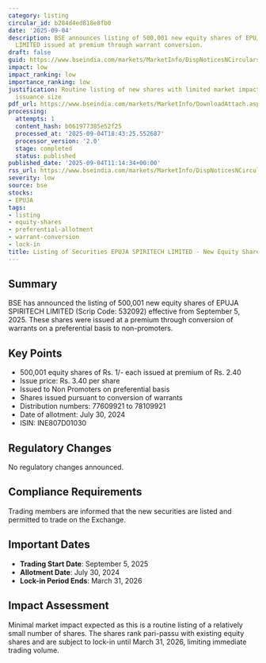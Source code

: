```yaml
---
category: listing
circular_id: b284d4ed818e8fb0
date: '2025-09-04'
description: BSE announces listing of 500,001 new equity shares of EPUJA SPIRITECH
  LIMITED issued at premium through warrant conversion.
draft: false
guid: https://www.bseindia.com/markets/MarketInfo/DispNoticesNCirculars.aspx?Noticeid={0DE127F6-FBE8-4A9C-B910-53883E312446}&noticeno=20250904-19&dt=09/04/2025&icount=19&totcount=68&flag=0
impact: low
impact_ranking: low
importance_ranking: low
justification: Routine listing of new shares with limited market impact due to small
  issuance size
pdf_url: https://www.bseindia.com/markets/MarketInfo/DownloadAttach.aspx?id=20250904-19&attachedId=
processing:
  attempts: 1
  content_hash: b061977385e52f25
  processed_at: '2025-09-04T18:43:25.552687'
  processor_version: '2.0'
  stage: completed
  status: published
published_date: '2025-09-04T11:14:34+00:00'
rss_url: https://www.bseindia.com/markets/MarketInfo/DispNoticesNCirculars.aspx?Noticeid={0DE127F6-FBE8-4A9C-B910-53883E312446}&noticeno=20250904-19&dt=09/04/2025&icount=19&totcount=68&flag=0
severity: low
source: bse
stocks:
- EPUJA
tags:
- listing
- equity-shares
- preferential-allotment
- warrant-conversion
- lock-in
title: Listing of Securities EPUJA SPIRITECH LIMITED - New Equity Shares
---
```


## Summary

BSE has announced the listing of 500,001 new equity shares of EPUJA SPIRITECH LIMITED (Scrip Code: 532092) effective from September 5, 2025. These shares were issued at a premium through conversion of warrants on a preferential basis to non-promoters.

## Key Points

- 500,001 equity shares of Rs. 1/- each issued at premium of Rs. 2.40
- Issue price: Rs. 3.40 per share
- Issued to Non Promoters on preferential basis
- Shares issued pursuant to conversion of warrants
- Distribution numbers: 77609921 to 78109921
- Date of allotment: July 30, 2024
- ISIN: INE807D01030

## Regulatory Changes

No regulatory changes announced.

## Compliance Requirements

Trading members are informed that the new securities are listed and permitted to trade on the Exchange.

## Important Dates

- **Trading Start Date**: September 5, 2025
- **Allotment Date**: July 30, 2024
- **Lock-in Period Ends**: March 31, 2026

## Impact Assessment

Minimal market impact expected as this is a routine listing of a relatively small number of shares. The shares rank pari-passu with existing equity shares and are subject to lock-in until March 31, 2026, limiting immediate trading volume.